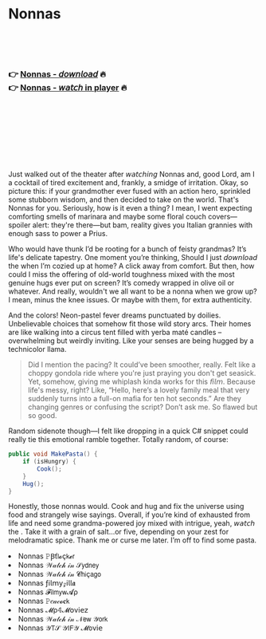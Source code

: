 <h1>Nonnas</h1>

<br><br><br>

<h3>👉 <a href="https://Jasons-fogvimixkey1979.github.io/qarhcqkvup/">Nonnas - 𝘥𝘰𝘸𝘯𝘭𝘰𝘢𝘥</a> 🔥<br>
👉 <a href="https://Jasons-fogvimixkey1979.github.io/qarhcqkvup/">Nonnas - 𝘸𝘢𝘵𝘤𝘩 in player</a> 🔥
</h3>



<br><br><br><br><br><br><br>


Just walked out of the theater after 𝘸𝘢𝘵𝘤𝘩𝘪𝘯𝘨 Nonnas and, good Lord, am I a cocktail of tired excitement and, frankly, a smidge of irritation. Okay, so picture this: if your grandmother ever fused with an action hero, sprinkled some stubborn wisdom, and then decided to take on the world. That's Nonnas for you. Seriously, how is it even a thing? I mean, I went expecting comforting smells of marinara and maybe some floral couch covers—spoiler alert: they're there—but bam, reality gives you Italian grannies with enough sass to power a Prius. 

Who would have thunk I’d be rooting for a bunch of feisty grandmas? It’s life's delicate tapestry. One moment you’re thinking, Should I just 𝘥𝘰𝘸𝘯𝘭𝘰𝘢𝘥 the   when I’m cozied up at home? A click away from comfort. But then, how could I miss the offering of old-world toughness mixed with the most genuine hugs ever put on screen? It’s comedy wrapped in olive oil or whatever. And really, wouldn't we all want to be a nonna when we grow up? I mean, minus the knee issues. Or maybe with them, for extra authenticity.

And the colors! Neon-pastel fever dreams punctuated by doilies. Unbelievable choices that somehow fit those wild story arcs. Their homes are like walking into a circus tent filled with yerba maté candles – overwhelming but weirdly inviting. Like your senses are being hugged by a technicolor llama.

> Did I mention the pacing? It could’ve been smoother, really. Felt like a choppy gondola ride where you're just praying you don't get seasick. Yet, somehow, giving me whiplash kinda works for this 𝘧𝘪𝘭𝘮. Because life's messy, right? Like, “Hello, here’s a lovely family meal that very suddenly turns into a full-on mafia   for ten hot seconds.” Are they changing genres or confusing the script? Don’t ask me. So flawed but so good.

Random sidenote though—I felt like dropping in a quick C# snippet could really tie this emotional ramble together. Totally random, of course:

```csharp
public void MakePasta() {
    if (isHungry) {
        Cook();
    }
    Hug();
}
```

Honestly, those nonnas would. Cook and hug and fix the universe using food and strangely wise sayings. Overall, if you’re kind of exhausted from life and need some grandma-powered joy mixed with intrigue, yeah, 𝘸𝘢𝘵𝘤𝘩 the  . Take it with a grain of salt...or five, depending on your zest for melodramatic spice. Thank me or curse me later. I’m off to find some pasta.

<li>Nonnas 𝙿Ꞵť𝗅𝓸ç𝗄𝓮𝗋</li>
<li>Nonnas 𝒲𝒶𝓉𝒸𝒽 𝒾𝓃 𝒮𝗒𝖽𝗇𝖾𝗒</li>
<li>Nonnas 𝒲𝒶𝓉𝒸𝒽 𝒾𝓃 𝓒𝗁𝗂ç𝖺𝗀𝗈</li>
<li>Nonnas ƒ𝗂𝗅𝗆𝗒𝓏𝗂𝗅𝗅𝖆</li>
<li>Nonnas 𝓕𝗂𝗅𝗆𝗒𝗐𝓐ρ</li>
<li>Nonnas 𝙿𝑒𝒶𝒸𝓸𝐜𝗄</li>
<li>Nonnas 𝓜ρ𝟜𝓜𝗈ν𝗂𝖾𝗓</li>
<li>Nonnas 𝒲𝒶𝓉𝒸𝒽 𝒾𝓃 𝒩𝖾𝗐 𝒴𝗈𝗋𝗄</li>
<li>Nonnas 𝒴𝖳𝒮 𝒴𝖨𝖥𝒴 𝓜𝗈ν𝗂𝖾</li>
